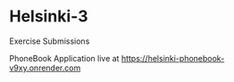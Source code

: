 # Helsinki-3
Exercise Submissions


PhoneBook Application live at 
https://helsinki-phonebook-v9xy.onrender.com
